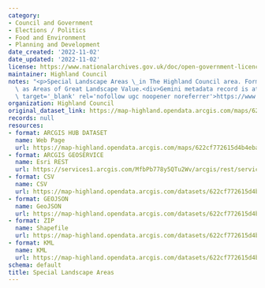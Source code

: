 ```yaml
---
category:
- Council and Government
- Elections / Politics
- Food and Environment
- Planning and Development
date_created: '2022-11-02'
date_updated: '2022-11-02'
license: https://www.nationalarchives.gov.uk/doc/open-government-licence/version/3/
maintainer: Highland Council
notes: "<p>Special Landscape Areas \_in The Highland Council area. Formerly known\
  \ as Areas of Great Landscape Value.<div>Gemini metadata record is at\_<a href='https://www.spatialdata.gov.scot/geonetwork/srv/eng/catalog.search#/metadata/f2f5ba6d-6b1e-479b-91fc-bca7f90fa7df'\
  \ target='_blank' rel='nofollow ugc noopener noreferrer'>https://www.spatialdata.gov.scot/geonetwork/srv/eng/catalog.search#/metadata/f2f5ba6d-6b1e-479b-91fc-bca7f90fa7df</a></div></p>"
organization: Highland Council
original_dataset_link: https://map-highland.opendata.arcgis.com/maps/622cf772615d4b4eba10f5d36d877260_0
records: null
resources:
- format: ARCGIS HUB DATASET
  name: Web Page
  url: https://map-highland.opendata.arcgis.com/maps/622cf772615d4b4eba10f5d36d877260_0
- format: ARCGIS GEOSERVICE
  name: Esri REST
  url: https://services1.arcgis.com/MfbPb778y5QTu2Wv/arcgis/rest/services/SpecialLandscapeAreas/FeatureServer/0
- format: CSV
  name: CSV
  url: https://map-highland.opendata.arcgis.com/datasets/622cf772615d4b4eba10f5d36d877260_0.csv?where=1=1&outSR=%7B%22latestWkid%22%3A27700%2C%22wkid%22%3A27700%7D
- format: GEOJSON
  name: GeoJSON
  url: https://map-highland.opendata.arcgis.com/datasets/622cf772615d4b4eba10f5d36d877260_0.geojson?where=1=1&outSR=%7B%22latestWkid%22%3A27700%2C%22wkid%22%3A27700%7D
- format: ZIP
  name: Shapefile
  url: https://map-highland.opendata.arcgis.com/datasets/622cf772615d4b4eba10f5d36d877260_0.zip?where=1=1&outSR=%7B%22latestWkid%22%3A27700%2C%22wkid%22%3A27700%7D
- format: KML
  name: KML
  url: https://map-highland.opendata.arcgis.com/datasets/622cf772615d4b4eba10f5d36d877260_0.kml?where=1=1&outSR=%7B%22latestWkid%22%3A27700%2C%22wkid%22%3A27700%7D
schema: default
title: Special Landscape Areas
---
```

